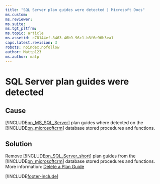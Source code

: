 ```yaml
---
title: "SQL Server plan guides were detected | Microsoft Docs"
ms.custom: 
ms.reviewer: 
ms.suite: 
ms.tgt_pltfrm: 
ms.topic: article
ms.assetid: c78144ef-8463-46b9-96c1-b3f6e96b3ea1
caps.latest.revision: 3
robots: noindex,nofollow
author: Mattp123
ms.author: matp
---
```

# SQL Server plan guides were detected

## Cause
  
 [!INCLUDE[pn_MS_SQL_Server](../includes/pn-ms-sql-server.md)] plan guides where detected on the [!INCLUDE[pn_microsoftcrm](../includes/pn-microsoftcrm.md)] database stored procedures and functions.  
  
## Solution
  
 Remove [!INCLUDE[pn_SQL_Server_short](../includes/pn-sql-server-short.md)] plan guides from the [!INCLUDE[pn_microsoftcrm](../includes/pn-microsoftcrm.md)] database stored procedures and functions. More information: [Delete a Plan Guide](/sql/relational-databases/performance/delete-a-plan-guide?view=sql-server-2017&preserve-view=true)



[!INCLUDE[footer-include](../../../includes/footer-banner.md)]